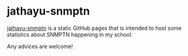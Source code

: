 # jathayu-snmptn

[jathayu-snmptn](https://github.com/refeed/jathayu-snmptn) is a static
GitHub pages that is intended to host some statistics about SNMPTN happening in
my school.

Any advices are welcome!
